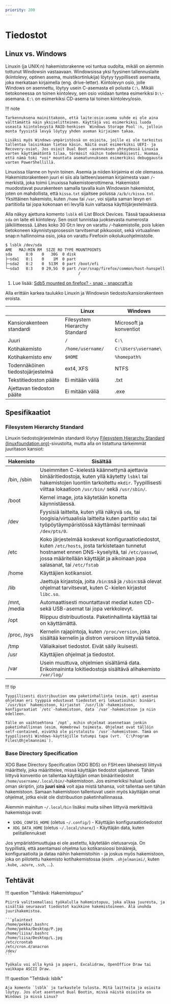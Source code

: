 ```yaml
---
priority: 200
---
```


# Tiedostot

## Linux vs. Windows

Linuxin (ja UNIX:n) hakemistorakenne voi tuntua oudolta, mikäli on aiemmin tottunut Windowsin vastaavaan. Windowsissa yksi fyysinen tallennuslaite (kiintolevy, optinen asema, muistikortinlukija) löytyy tyypillisesti asemasta, joka merkataan kirjaimella (eng. drive-letter). Kiintolevyn osio, jolle Windows on asennettu, löytyy usein C-asemasta eli polusta `C:\`. Mikäli tietokoneessa on toinen kiintolevy, sen osio voidaan tuntea esimerkiksi `D:\`-asemana. `E:\` on esimerkiksi CD-asema tai toinen kiintolevy/osio.

!!! note

    Tarkennuksena mainittakoon, että laite:osio:asema suhde ei ole aina välttämättä näin yksiselitteinen. Käyttäjä voi esimerkiksi luoda useasta kiintolevystä RAID-henkisen `Windows Storage Pool`:n, jolloin monta fyysistä levyä löytyy yhden aseman kirjaimen takaa.

    Lisäksi myös Windows-ympäristössä on osioita, joille ei ole tarkoitus tallentaa laisinkaan tietoa käsin. Näitä ovat esimerkiksi UEFI- ja Recovery-osiot. Jos osioit Dual Boot -asennuksen yhteydessä Linuxia varten käyttämätöntä tilaa, törmäsit näihin todennäköisesti. Huomaa, että nämä toki *voi* mountata asematunnukseen esimerkiksi debuggausta varten PowerShellillä.

Linuxissa tilanne on hyvin toinen. Asemia ja niiden kirjaimia ei ole olemassa. Hakemistorakenteen juuri ei siis ala laitteen/aseman kirjaimesta vaan `/`-merkistä, joka toimii Linuxissa hakemistoerottimena. Hakemistot muodostavat puurakenteen samalla tavalla kuin Windowsin hakemistot, joten on mahdollista, että `kissa.txt` sijaitsee polussa `/a/b/c/kissa.txt`. Yksittäinen hakemisto, kuten `/home` tai `/var`, voi sijaita saman levyn eri partitiolla tai jopa kokonaan eri levyllä kuin valtaosa käyttöjärjestelmästä.

Alla näkyy ajettuna komento `lsblk` eli List Block Devices. Tässä tapauksessa `sda` on laite eli kiintolevy. Sen osiot tunnistaa juoksevasta numerosta jälkiliitteessä. Lähes koko 30 Gt:n levy on varattu `/`-hakemistolle, pois lukien tietokoneen käynnistysprosessin tarvitsemat pikkuosiot, sekä virtuaalinen snap:n hallinnoima osio, joka on varattu Firefoxin oikolukuohjelmistolle.

```bash title="Bash"
$ lsblk /dev/sda
AME   MAJ:MIN RM  SIZE RO TYPE MOUNTPOINTS
sda      8:0    0   30G  0 disk 
├─sda1   8:1    0    1M  0 part 
├─sda2   8:2    0  513M  0 part /boot/efi
└─sda3   8:3    0 29,5G  0 part /var/snap/firefox/common/host-hunspell # (1)
                                /
```

1. Lue lisää: [Sdb5 mounted on firefox? - snap - snapcraft.io](https://forum.snapcraft.io/t/sdb5-mounted-on-firefox/31897)

Alla erittäin karkea taulukko Linuxin ja Windowsin tiedosto/kansiorakenteen eroista.

|                                   | Linux                         | Windows                 |
| --------------------------------- | ----------------------------- | ----------------------- |
| Kansiorakenteen standardi         | Filesystem Hierarchy Standard | Microsoft ja konventiot |
| Juuri                             | `/`                           | `C:\`                   |
| Kotihakemisto                     | `/home/username/`             | `C:\Users\username\`    |
| Kotihakemisto env                 | `$HOME`                       | `%homepath%`            |
| Todennäköinen tiedostojärjestelmä | ext4, XFS                     | NTFS                    |
| Tekstitiedoston pääte             | Ei mitään väliä               | .txt                    |
| Ajettavan tiedoston pääte         | Ei mitään väliä               | .exe                    |


## Spesifikaatiot

### Filesystem Hierarchy Standard

Linuxin tiedostojärjestelmän standardi löytyy [Filesystem Hierarchy Standard (linuxfoundation.org)](https://refspecs.linuxfoundation.org/FHS_3.0/fhs/index.html)-sivustolta, mutta alla on listattuna tärkeimmät juuritason kansiot:

| Hakemisto    | Sisältää                                                                                                                                                                                                                        |
| ------------ | ------------------------------------------------------------------------------------------------------------------------------------------------------------------------------------------------------------------------------- |
| /bin, /sbin  | Useimmiten C-kielestä käännettynä ajettavia binääritiedostoja, kuten yllä käytetty `lsbkl` tai hakemistojen luontiin tarkoitettu `mkdir`. Tyypillisesti viittaa lokaatioon `/usr/bin/` sekä `/usr/sbin/`.                       |
| /boot        | Kernel image, jota käytetään konetta käynnistäessä.                                                                                                                                                                             |
| /dev         | Fyysisiä laitteita, kuten yllä näkyvä `sda`, tai loogisia/virtuaalisia laitteita kuten partitio `sda1` tai työpöytäympäristössä käyttämäsi terminaali `/dev/pts/0`.                                                             |
| /etc         | Koko järjestelmää koskevat konfiguraatiotiedostot, kuten `/etc/hosts`, josta tarkistetaan tunnetut hostnamet ennen DNS-kyselyitä, tai `/etc/passwd`, jossa määritellään käyttäjät ja aikoinaan jopa salasanat, tai `/etc/fstab` |
| /home        | Käyttäjien kotikansiot.                                                                                                                                                                                                         |
| /lib         | Jaettuja kirjastoja, joita `/bin`:ssä ja `/sbin`:ssä olevat ohjelmat tarvitsevat, kuten C-kielen kirjastot `libc.so`.                                                                                                           |
| /mnt, /media | Automaattisesti mountattavat mediat kuten CD- sekä USB-asemat tai jopa verkkolevyt.                                                                                                                                             |
| /opt         | Riippuu distribuutiosta. Paketinhallinta käyttää tai on käyttämättä.                                                                                                                                                            |
| /proc, /sys  | Kernelin rajapintoja, kuten `/proc/version`, joka sisältää kernelin ja distron versioon liittyvää tietoa.                                                                                                                       |
| /tmp         | Väliaikaiset tiedostot. Eivät säily ikuisesti.                                                                                                                                                                                  |
| /usr         | Käyttäjien ohjelmat ja tiedostot.                                                                                                                                                                                               |
| /var         | Usein muuttuva, ohjelmien sisältämä data. Erikoimaininta lokitiedostoja sisältävä alihakemisto `/var/log/`                                                                                                                      |

!!! tip

    Tyypillisesti distribuution oma paketinhallinta (esim. apt) asentaa ohjelman eri tyyppiä edustavat tiedostot eri lokaatioihin: binääri `/usr/bin` hakemistoon, kirjastot `/usr/lib`-hakemistoon, konfiguraatiot `/etc`-hakemistoon, data `/var`-hakemistoon ja niin edelleen.

    Tälle on vaihtoehtona `/opt`, mihin ohjelmat asennetaan jonkin paketinhallinnan (esim. Homebrew) toimesta. Ohjelmat ovat tällöin self-contained, eivätkä ole pirstaloitu `/usr`-hakemistoon. Tämä on tyypilisesti Windows-käyttäjille tutumpi tapa (vrt. `C:\Program Files\Ohjelmannimi`).

### Base Directory Specification

XDG Base Directory Specification (XDG BDS) on FSH:een läheisesti liittyvä määrittely, joka määrittelee, missä käyttäjän tiedostot sijaitsevat. Tähän liittyvä konventio on tallentaa käyttäjän oman binääritiedostot `/home/username/.local/bin/`-hakemistoon. Jos esimerkiksi haluat luoda oman skriptin, jota **juuri sinä** voit ajaa mistä tahansa, voit tallentaa sen tähän hakemistoon. Samaan hakemistoon tallentuvat usein myös käyttäjän omat ohjelmat, jotka eivät ole distribuution paketinhallinnassa.

Aiemmin mainitun `~/.local/bin` lisäksi muita siihen liittyviä merkittäviä hakemistoja ovat:

* `$XDG_CONFIG_HOME` (oletus `~/.config/`) - Käyttäjän konfiguraatiotiedostot
* `XDG_DATA_HOME` (oletus `~/.local/share/`) - Käyttäjän data, kuten pelitallennukset

Jos ympäristömuuttujaa ei ole asetettu, käytetään oletusarvoja. On tyypillistä, että asentamasi ohjelma luo kotikansioosi binäärejä, konfiguraatioita ja dataa näihin hakemistoihin - ja joskus myös hakemistoon, joka on piilotettu hakemisto kotihakemistossa (esim. `.ohjelmanimi/`, kuten `.kube`, `.azure`, `.ssh`, ...).

## Tehtävät

!!! question "Tehtävä: Hakemistopuu"

    Piirrä valitsemallasi työkalulla hakemistopuu, joka alkaa juuresta, ja sisältää seuraavat tiedostot kaikkine hakemistoineen. Älä unohda juurihakemistoa.

    ```plaintext
    /home/pekka/.bashrc
    /home/pekka/Desktop/P.jpg
    /home/liisa/.bashrc
    /home/liisa/Desktop/L.jpg
    /etc/crontab
    /etc/cron.d/anacron
    /dev/
    ```

    Työkalu voi olla kynä ja paperi, Excalidraw, OpenOffice Draw tai vaikkapa ASCII Draw.

!!! question "Tehtävä: lsblk"

    Aja komento `lsblk` ja tarkastele tulosta. Mitä laitteita ja osioita löytyy. Jos olet asentanut Dual Bootin, missä näistä osioista on Windows ja missä Linux?